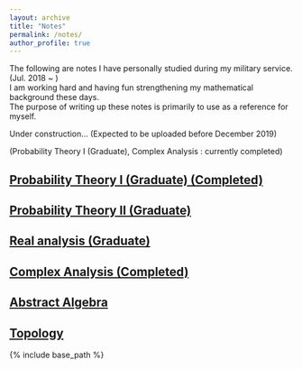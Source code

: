 ```yaml
---
layout: archive
title: "Notes"
permalink: /notes/
author_profile: true
---
```


The following are notes I have personally studied during my military service. (Jul. 2018 ~ )   
I am working hard and having fun strengthening my mathematical background these days.   
The purpose of writing up these notes is primarily to use as a reference for myself.

Under construction…
(Expected to be uploaded before December 2019)  

(Probability Theory Ⅰ (Graduate), Complex Analysis : currently completed)

[Probability Theory Ⅰ (Graduate) (Completed)](https://austinyi.github.io/notes/2019-06-20-probability1)
-------------------------------------------------------------------------  

[Probability Theory Ⅱ (Graduate)](https://austinyi.github.io/notes/2019-12-15-probability2)  
-------------------------------------------------------------------------  

[Real analysis (Graduate)](https://austinyi.github.io/notes/2018-10-03-realanalysis)  
-------------------------------------------------------------------------  

[Complex Analysis (Completed)](https://austinyi.github.io/notes/2018-12-14-complexanalysis)  
-------------------------------------------------------------------------  

[Abstract Algebra](https://austinyi.github.io/notes/2019-03-23-abstractalgebra)  
-------------------------------------------------------------------------  

[Topology](https://austinyi.github.io/notes/2019-12-31-topology)  
-------------------------------------------------------------------------  

{% include base_path %}

<!--
{% for post in site.publications reversed %}
  {% include archive-single.html %}
{% endfor %}
-->
